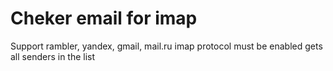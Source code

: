 # Cheker email for imap
Support rambler, yandex, gmail, mail.ru
imap protocol must be enabled
gets all senders in the list
